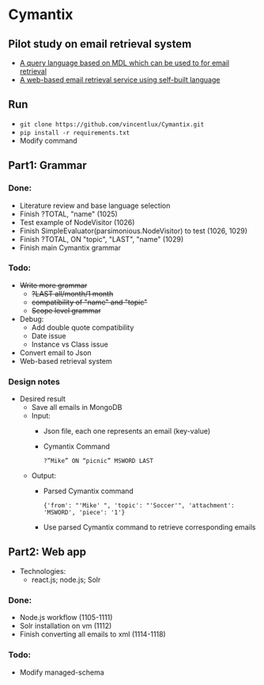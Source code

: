 # Cymantix
## Pilot study on email retrieval system
* [A query language based on MDL which can be used to for email retrieval](cymantix_grammar.py)
* [A web-based email retrieval service using self-built language](/solr-vm)

## Run
* `git clone https://github.com/vincentlux/Cymantix.git`
* `pip install -r requirements.txt`
*  Modify command


## Part1: Grammar
### Done:
* Literature review and base language selection
* Finish ?TOTAL, "name" (1025)
* Test example of NodeVisitor (1026)
* Finish SimpleEvaluator(parsimonious.NodeVisitor) to test (1026, 1029)
* Finish ?TOTAL, ON "topic", "LAST", "name" (1029)
* Finish main Cymantix grammar

### Todo:
* ~~Write more grammar~~
    * ~~?LAST all/month/1 month~~
    * ~~compatibility of "name" and "topic"~~
    * ~~Scope level grammar~~
* Debug:
    * Add double quote compatibility
    * Date issue
    * Instance vs Class issue
* Convert email to Json 
* Web-based retrieval system

### Design notes
* Desired result
    * Save all emails in MongoDB
    * Input: 
        * Json file, each one represents an email (key-value)
        * Cymantix Command

            `?”Mike” ON “picnic” MSWORD LAST`
    * Output: 
        * Parsed Cymantix command

            `{'from': "'Mike' ", 'topic': "'Soccer'", 'attachment': 'MSWORD', 'piece': '1'}`
        * Use parsed Cymantix command to retrieve corresponding emails



## Part2: Web app
* Technologies:  
    * react.js; node.js; Solr

### Done:
* Node.js workflow (1105-1111)
* Solr installation on vm (1112)
* Finish converting all emails to xml (1114-1118)

### Todo:
* Modify managed-schema
